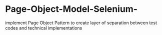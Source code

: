 # Page-Object-Model-Selenium-
implement Page Object Pattern to create layer of separation between test codes and technical implementations
